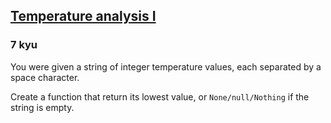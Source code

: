 <h2><a href=https://www.codewars.com/kata/588e0f11b7b4a5b373000041/train/javascript target="_blank">Temperature analysis I</a></h2><h3>7 kyu</h3><p>You were given a string of integer temperature values, each separated by a space character.</p><p>Create a function that return its lowest value, or <code>None/null/Nothing</code> if the string is empty.</p>